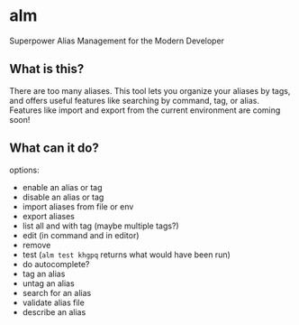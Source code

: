 # alm
Superpower Alias Management for the Modern Developer

## What is this?

There are too many aliases. This tool lets you organize your aliases by tags, and offers useful features like searching by command, tag, or alias. Features like import and export from the current environment are coming soon!
## What can it do?

options:
- enable an alias or tag
- disable an alias or tag
- import aliases from file or env
- export aliases
- list all and with tag (maybe multiple tags?)
- edit (in command and in editor)
- remove
- test (`alm test khgpq` returns what would have been run)
- do autocomplete?
- tag an alias
- untag an alias
- search for an alias
- validate alias file
- describe an alias

